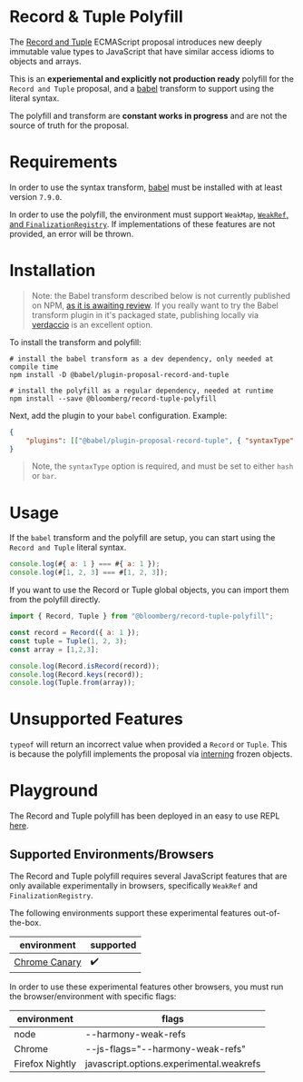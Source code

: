 # Record & Tuple Polyfill
The [Record and Tuple](https://github.com/tc39/proposal-record-tuple) ECMAScript proposal introduces new deeply immutable value types to JavaScript
that have similar access idioms to objects and arrays.

This is an **experiemental and explicitly not production ready** polyfill for the `Record and Tuple` proposal, and a [babel](https://babeljs.io) transform to support using the literal syntax.

The polyfill and transform are **constant works in progress** and are not the source of truth for the proposal.

# Requirements

In order to use the syntax transform, [babel](https://babeljs.io) must be installed with at least version `7.9.0`.

In order to use the polyfill, the environment must support `WeakMap`, [`WeakRef`, and `FinalizationRegistry`](https://github.com/tc39/proposal-weakrefs). If implementations of these features are not provided, an error will be thrown.

# Installation

> Note: the Babel transform described below is not currently published on NPM, [as it is awaiting review](https://github.com/babel/babel/pull/12145).
> If you really want to try the Babel transform plugin in it's packaged state, publishing locally via [verdaccio](https://verdaccio.org/) is an excellent option.

To install the transform and polyfill:

```
# install the babel transform as a dev dependency, only needed at compile time
npm install -D @babel/plugin-proposal-record-and-tuple

# install the polyfill as a regular dependency, needed at runtime
npm install --save @bloomberg/record-tuple-polyfill
```

Next, add the plugin to your `babel` configuration. Example:

```json
{
    "plugins": [["@babel/plugin-proposal-record-tuple", { "syntaxType": "hash" }]]
}
```

> Note, the `syntaxType` option is required, and must be set to either `hash` or `bar`.

# Usage

If the `babel` transform and the polyfill are setup, you can start using the `Record and Tuple` literal syntax.

```js
console.log(#{ a: 1 } === #{ a: 1 });
console.log(#[1, 2, 3] === #[1, 2, 3]);
```

If you want to use the Record or Tuple global objects, you can import them from the polyfill directly.

```js
import { Record, Tuple } from "@bloomberg/record-tuple-polyfill";

const record = Record({ a: 1 });
const tuple = Tuple(1, 2, 3);
const array = [1,2,3];

console.log(Record.isRecord(record));
console.log(Record.keys(record));
console.log(Tuple.from(array));
```

# Unsupported Features

`typeof` will return an incorrect value when provided a `Record` or `Tuple`.
This is because the polyfill implements the proposal via [interning](https://en.wikipedia.org/wiki/String_interning) frozen objects.

# Playground

The Record and Tuple polyfill has been deployed in an easy to use REPL [here](https://rickbutton.github.io/record-tuple-playground/).

## Supported Environments/Browsers

The Record and Tuple polyfill requires several JavaScript features that are only available experimentally in browsers, specifically `WeakRef` and `FinalizationRegistry`.

The following environments support these experimental features out-of-the-box.

| environment     | supported                                |
|-----------------|------------------------------------------|
| [Chrome Canary](https://www.google.com/chrome/canary/)   | :heavy_check_mark:                       |


In order to use these experimental features other browsers, you must run the browser/environment with specific flags:

| environment     | flags                                    |
|-----------------|------------------------------------------|
| node            | --harmony-weak-refs                      |
| Chrome          | --js-flags="--harmony-weak-refs"         |
| Firefox Nightly | javascript.options.experimental.weakrefs |
